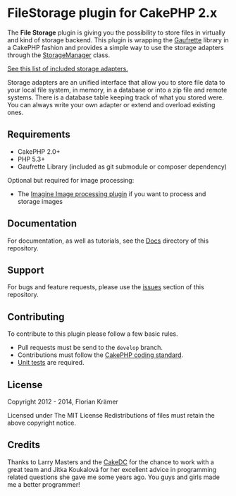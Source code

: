 FileStorage plugin for CakePHP 2.x
==================================

The **File Storage** plugin is giving you the possibility to store files in virtually and kind of storage backend. This plugin is wrapping the [Gaufrette](https://github.com/KnpLabs/Gaufrette) library in a CakePHP fashion and provides a simple way to use the storage adapters through the [StorageManager](../Lib/StorageManager.php) class.

[See this list of included storage adapters.](Docs/Documentation/List-of-included-Adapters.md)

Storage adapters are an unified interface that allow you to store file data to your local file system, in memory, in a database or into a zip file and remote systems. There is a database table keeping track of what you stored were. You can always write your own adapter or extend and overload existing ones.

Requirements
------------

 * CakePHP 2.0+
 * PHP 5.3+
 * Gaufrette Library (included as git submodule or composer dependency)

Optional but required for image processing:

 * The [Imagine Image processing plugin](https://github.com/burzum/cakephp-imagine-plugin) if you want to process and storage images

Documentation
-------------

For documentation, as well as tutorials, see the [Docs](Docs/Home.md) directory of this repository.

Support
-------

For bugs and feature requests, please use the [issues](https://github.com/burzum/FileStorage/issues) section of this repository.

Contributing
------------

To contribute to this plugin please follow a few basic rules.

* Pull requests must be send to the ```develop``` branch.
* Contributions must follow the [CakePHP coding standard](http://book.cakephp.org/2.0/en/contributing/cakephp-coding-conventions.html).
* [Unit tests](http://book.cakephp.org/2.0/en/development/testing.html) are required.

License
-------

Copyright 2012 - 2014, Florian Krämer

Licensed under The MIT License
Redistributions of files must retain the above copyright notice.

Credits
-------

Thanks to Larry Masters and the [CakeDC](http://cakedc.com) for the chance to work with a great team and Jitka Koukalová for her excellent advice in programming related questions she gave me some years ago. You guys and girls made me a better programmer!
